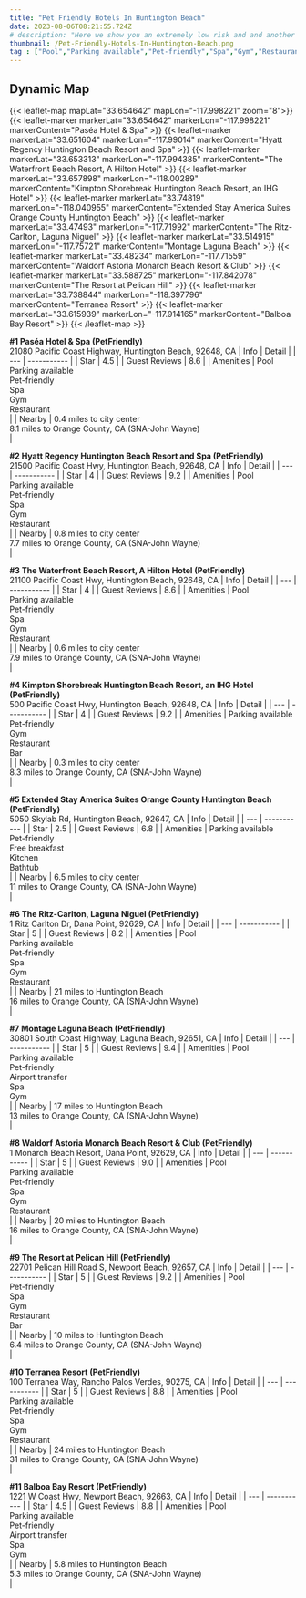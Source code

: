 ```yaml
---
title: "Pet Friendly Hotels In Huntington Beach"
date: 2023-08-06T08:21:55.724Z
# description: "Here we show you an extremely low risk and and another medium risk approach to earn passive income "
thumbnail: /Pet-Friendly-Hotels-In-Huntington-Beach.png
tag : ["Pool","Parking available","Pet-friendly","Spa","Gym","Restaurant","Bar","Free breakfast","Kitchen","Bathtub","Airport transfer"]
---
```


## Dynamic Map
{{< leaflet-map  mapLat="33.654642" mapLon="-117.998221" zoom="8">}}
    {{< leaflet-marker markerLat="33.654642" markerLon="-117.998221" markerContent="Paséa Hotel & Spa" >}}
    {{< leaflet-marker markerLat="33.651604" markerLon="-117.99014" markerContent="Hyatt Regency Huntington Beach Resort and Spa" >}}
    {{< leaflet-marker markerLat="33.653313" markerLon="-117.994385" markerContent="The Waterfront Beach Resort, A Hilton Hotel" >}}
    {{< leaflet-marker markerLat="33.657898" markerLon="-118.00289" markerContent="Kimpton Shorebreak Huntington Beach Resort, an IHG Hotel" >}}
    {{< leaflet-marker markerLat="33.74819" markerLon="-118.040955" markerContent="Extended Stay America Suites Orange County Huntington Beach" >}}
    {{< leaflet-marker markerLat="33.47493" markerLon="-117.71992" markerContent="The Ritz-Carlton, Laguna Niguel" >}}
    {{< leaflet-marker markerLat="33.514915" markerLon="-117.75721" markerContent="Montage Laguna Beach" >}}
    {{< leaflet-marker markerLat="33.48234" markerLon="-117.71559" markerContent="Waldorf Astoria Monarch Beach Resort & Club" >}}
    {{< leaflet-marker markerLat="33.588725" markerLon="-117.842078" markerContent="The Resort at Pelican Hill" >}}
    {{< leaflet-marker markerLat="33.738844" markerLon="-118.397796" markerContent="Terranea Resort" >}}
    {{< leaflet-marker markerLat="33.615939" markerLon="-117.914165" markerContent="Balboa Bay Resort" >}}
{{< /leaflet-map >}}


**#1 Paséa Hotel & Spa (PetFriendly)**<br>21080 Pacific Coast Highway, Huntington Beach, 92648, CA
| Info | Detail |
| --- | ----------- |
| Star | 4.5 |
| Guest Reviews | 8.6 |
| Amenities | Pool<br>Parking available<br>Pet-friendly<br>Spa<br>Gym<br>Restaurant<br> |
| Nearby | 0.4 miles to city center<br>8.1 miles to Orange County, CA (SNA-John Wayne)<br> |

**#2 Hyatt Regency Huntington Beach Resort and Spa (PetFriendly)**<br>21500 Pacific Coast Hwy, Huntington Beach, 92648, CA
| Info | Detail |
| --- | ----------- |
| Star | 4 |
| Guest Reviews | 9.2 |
| Amenities | Pool<br>Parking available<br>Pet-friendly<br>Spa<br>Gym<br>Restaurant<br> |
| Nearby | 0.8 miles to city center<br>7.7 miles to Orange County, CA (SNA-John Wayne)<br> |

**#3 The Waterfront Beach Resort, A Hilton Hotel (PetFriendly)**<br>21100 Pacific Coast Hwy, Huntington Beach, 92648, CA
| Info | Detail |
| --- | ----------- |
| Star | 4 |
| Guest Reviews | 8.6 |
| Amenities | Pool<br>Parking available<br>Pet-friendly<br>Spa<br>Gym<br>Restaurant<br> |
| Nearby | 0.6 miles to city center<br>7.9 miles to Orange County, CA (SNA-John Wayne)<br> |

**#4 Kimpton Shorebreak Huntington Beach Resort, an IHG Hotel (PetFriendly)**<br>500 Pacific Coast Hwy, Huntington Beach, 92648, CA
| Info | Detail |
| --- | ----------- |
| Star | 4 |
| Guest Reviews | 9.2 |
| Amenities | Parking available<br>Pet-friendly<br>Gym<br>Restaurant<br>Bar<br> |
| Nearby | 0.3 miles to city center<br>8.3 miles to Orange County, CA (SNA-John Wayne)<br> |

**#5 Extended Stay America Suites Orange County Huntington Beach (PetFriendly)**<br>5050 Skylab Rd, Huntington Beach, 92647, CA
| Info | Detail |
| --- | ----------- |
| Star | 2.5 |
| Guest Reviews | 6.8 |
| Amenities | Parking available<br>Pet-friendly<br>Free breakfast<br>Kitchen<br>Bathtub<br> |
| Nearby | 6.5 miles to city center<br>11 miles to Orange County, CA (SNA-John Wayne)<br> |

**#6 The Ritz-Carlton, Laguna Niguel (PetFriendly)**<br>1 Ritz Carlton Dr, Dana Point, 92629, CA
| Info | Detail |
| --- | ----------- |
| Star | 5 |
| Guest Reviews | 8.2 |
| Amenities | Pool<br>Parking available<br>Pet-friendly<br>Spa<br>Gym<br>Restaurant<br> |
| Nearby | 21 miles to Huntington Beach<br>16 miles to Orange County, CA (SNA-John Wayne)<br> |

**#7 Montage Laguna Beach (PetFriendly)**<br>30801 South Coast Highway, Laguna Beach, 92651, CA
| Info | Detail |
| --- | ----------- |
| Star | 5 |
| Guest Reviews | 9.4 |
| Amenities | Pool<br>Parking available<br>Pet-friendly<br>Airport transfer<br>Spa<br>Gym<br> |
| Nearby | 17 miles to Huntington Beach<br>13 miles to Orange County, CA (SNA-John Wayne)<br> |

**#8 Waldorf Astoria Monarch Beach Resort & Club (PetFriendly)**<br>1 Monarch Beach Resort, Dana Point, 92629, CA
| Info | Detail |
| --- | ----------- |
| Star | 5 |
| Guest Reviews | 9.0 |
| Amenities | Pool<br>Parking available<br>Pet-friendly<br>Spa<br>Gym<br>Restaurant<br> |
| Nearby | 20 miles to Huntington Beach<br>16 miles to Orange County, CA (SNA-John Wayne)<br> |

**#9 The Resort at Pelican Hill (PetFriendly)**<br>22701 Pelican Hill Road S, Newport Beach, 92657, CA
| Info | Detail |
| --- | ----------- |
| Star | 5 |
| Guest Reviews | 9.2 |
| Amenities | Pool<br>Pet-friendly<br>Spa<br>Gym<br>Restaurant<br>Bar<br> |
| Nearby | 10 miles to Huntington Beach<br>6.4 miles to Orange County, CA (SNA-John Wayne)<br> |

**#10 Terranea Resort (PetFriendly)**<br>100 Terranea Way, Rancho Palos Verdes, 90275, CA
| Info | Detail |
| --- | ----------- |
| Star | 5 |
| Guest Reviews | 8.8 |
| Amenities | Pool<br>Parking available<br>Pet-friendly<br>Spa<br>Gym<br>Restaurant<br> |
| Nearby | 24 miles to Huntington Beach<br>31 miles to Orange County, CA (SNA-John Wayne)<br> |

**#11 Balboa Bay Resort (PetFriendly)**<br>1221 W Coast Hwy, Newport Beach, 92663, CA
| Info | Detail |
| --- | ----------- |
| Star | 4.5 |
| Guest Reviews | 8.8 |
| Amenities | Pool<br>Parking available<br>Pet-friendly<br>Airport transfer<br>Spa<br>Gym<br> |
| Nearby | 5.8 miles to Huntington Beach<br>5.3 miles to Orange County, CA (SNA-John Wayne)<br> |

